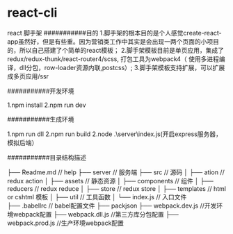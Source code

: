 # react-cli
react 脚手架
###########目的
1.脚手架的根本目的是个人感觉create-react-app虽然好，但是有些重。因为营销类工作中其实是会出现一两个页面的小项目的，所以自己搭建了个简单的react模板；
2.脚手架模板目前是单页应用，集成了redux/redux-thunk/react-router4/scss, 打包工具为webpack4（ 使用多进程编译，dll分包，row-loader资源内联,postcss）;
3.脚手架模板支持扩展，可以扩展成多页应用/ssr

###########开发环境

1.npm install 
2.npm run dev

###########生成环境

1.npm run dll 
2.npm run build
2.node .\server\index.js(开启express服务器，模拟后端）

###########目录结构描述

├── Readme.md                   // help
├── server                      // 服务端
├── src                         // 源码
│   ├── ation                   // redux action 
│   ├── assets                  // 静态资源
│   ├── components              // 组件
│   ├── reducers                // redux reduce
│   ├── store                   // redux store
│   ├── templates               // html or cshtml 模板
│   ├── util                    // 工具函数
│   └── index.js                // 入口文件                  
├── .babellrc                   // babel配置文件
├── packjson
├── webpack.dev.js              //开发环境webpack配置
├── webpack.dll.js              //第三方库分包配置
├── webpack.prod.js             //生产环境webpack配置
